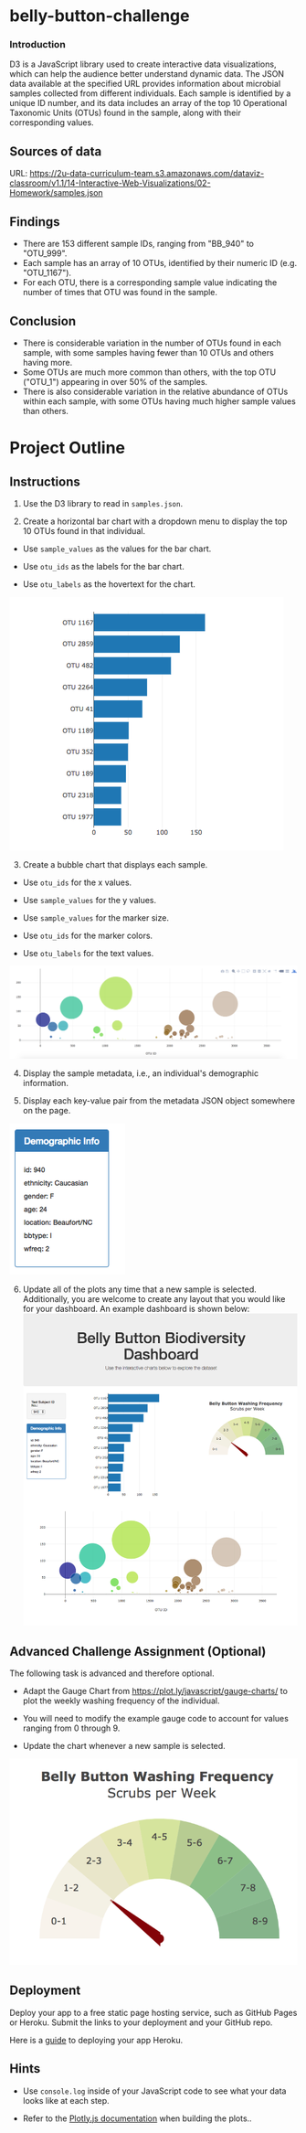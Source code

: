 # belly-button-challenge

### Introduction

D3 is a JavaScript library used to create interactive data visualizations, which can help the audience better understand dynamic data. The JSON data available at the specified URL provides information about microbial samples collected from different individuals. Each sample is identified by a unique ID number, and its data includes an array of the top 10 Operational Taxonomic Units (OTUs) found in the sample, along with their corresponding values. 

## Sources of data

URL: https://2u-data-curriculum-team.s3.amazonaws.com/dataviz-classroom/v1.1/14-Interactive-Web-Visualizations/02-Homework/samples.json

## Findings

- There are 153 different sample IDs, ranging from "BB_940" to "OTU_999".
- Each sample has an array of 10 OTUs, identified by their numeric ID (e.g. "OTU_1167").
- For each OTU, there is a corresponding sample value indicating the number of times that OTU was found in the sample.

## Conclusion

- There is considerable variation in the number of OTUs found in each sample, with some samples having fewer than 10 OTUs and others having more.
- Some OTUs are much more common than others, with the top OTU ("OTU_1") appearing in over 50% of the samples.
- There is also considerable variation in the relative abundance of OTUs within each sample, with some OTUs having much higher sample values than others.

# Project Outline

## Instructions

1. Use the D3 library to read in `samples.json`.

2. Create a horizontal bar chart with a dropdown menu to display the top 10 OTUs found in that individual.

* Use `sample_values` as the values for the bar chart.

* Use `otu_ids` as the labels for the bar chart.

* Use `otu_labels` as the hovertext for the chart.

![](Images/hw01.png)

3. Create a bubble chart that displays each sample.

* Use `otu_ids` for the x values.

* Use `sample_values` for the y values.

* Use `sample_values` for the marker size.

* Use `otu_ids` for the marker colors.

* Use `otu_labels` for the text values.

![](Images/bubble_chart.png)

4. Display the sample metadata, i.e., an individual's demographic information.

5. Display each key-value pair from the metadata JSON object somewhere on the page.

![](Images/hw03.png)

6. Update all of the plots any time that a new sample is selected.
Additionally, you are welcome to create any layout that you would like for your dashboard. An example dashboard is shown below:
![](Images/hw02.png)

## Advanced Challenge Assignment (Optional)

The following task is advanced and therefore optional.

* Adapt the Gauge Chart from <https://plot.ly/javascript/gauge-charts/> to plot the weekly washing frequency of the individual.

* You will need to modify the example gauge code to account for values ranging from 0 through 9.

* Update the chart whenever a new sample is selected.

![](Images/gauge.png)

## Deployment

Deploy your app to a free static page hosting service, such as GitHub Pages or Heroku. Submit the links to your deployment and your GitHub repo.

Here is a [guide](Heroku_Deployment_Guide.md) to deploying your app Heroku. 

## Hints

* Use `console.log` inside of your JavaScript code to see what your data looks like at each step.

* Refer to the [Plotly.js documentation](https://plot.ly/javascript/) when building the plots..
